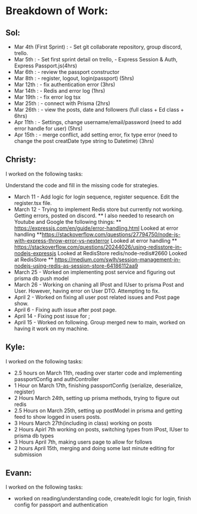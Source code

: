 # Breakdown of Work:

## Sol:

- Mar 4th (First Sprint) : - Set git collaborate repository, group discord, trello.
- Mar 5th : - Set first sprint detail on trello, - Express Session & Auth, Express Passport.js(4hrs)
- Mar 6th : - review the passport constructor
- Mar 8th : - register, logout, login(passport) (5hrs)
- Mar 12th : - fix authentication error (3hrs)
- Mar 14th : - Redis and error log (1hrs)
- Mar 19th : - fix error log tsx
- Mar 25th : - connect with Prisma (2hrs)
- Mar 26th : - view the posts, date and followers (full class + Ed class + 6hrs)
- Apr 11th : - Settings, change username/email/password (need to add error handle for user) (5hrs)
- Apr 15th : - merge conflict, add setting error, fix type error (need to change the post creatDate type string to Datetime) (3hrs)


## Christy:

I worked on the following tasks:

Understand the code and fill in the missing code for strategies.

- March 11 - Add logic for login sequence, register sequence. Edit the register.tsx file.
- March 12 - Trying to implement Redis store but currently not working. Getting errors, posted on discord.
  ** I also needed to research on Youtube and Google the following things:
  ** https://expressjs.com/en/guide/error-handling.html Looked at error handling
  **https://stackoverflow.com/questions/27794750/node-js-with-express-throw-error-vs-nexterror Looked at error handling
  ** https://stackoverflow.com/questions/20244026/using-redisstore-in-nodejs-expressjs Looked at RedisStore redis/node-redis#2660 Looked at RedisStore
  \*\* https://medium.com/swlh/session-management-in-nodejs-using-redis-as-session-store-64186112aa9
- March 25 - Worked on implementing post service and figuring out prisma db push model
- March 26 - Working on chaning all IPost and IUser to prisma Post and User. However, having error on User DTO. Attempting to fix.
- April 2 - Worked on fixing all user post related issues and Post page show.
- April 6 - Fixing auth issue after post page.
- April 14 - Fixing post issue for ;
- April 15 - Worked on following. Group merged new to main, worked on having it work on my machine.

## Kyle:

I worked on the following tasks:

- 2.5 hours on March 11th, reading over starter code and implementing passportConfig and authController
- 1 Hour on March 17th, finishing passportConfig (serialize, deserialize, register)
- 2 Hours March 24th, setting up prisma methods, trying to figure out redis
- 2.5 Hours on March 25th, setting up postModel in prisma and getting feed to show logged in users posts.
- 3 Hours March 27th(including in class) working on posts
- 2 Hours Apirl 7th working on posts, switching types from IPost, IUser to prisma db types
- 3 Hours April 7th, making users page to allow for follows
- 2 hours April 15th, merging and doing some last minute editing for submission

## Evann:

I worked on the following tasks:

- worked on reading/understanding code, create/edit logic for login, finish config for passport and authentication
